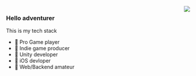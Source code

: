 <img align="right" src="https://github-readme-stats.vercel.app/api?username=Lafree317&show_icons=true&icon_color=CE1D2D&text_color=718096&bg_color=ffffff&hide_title=true" />

### Hello adventurer
This is my tech stack
- 🌱 Pro Game player 
- 🌱 Indie game producer
- 🌱 Unity developer
- 🌱 iOS devloper
- 🌱 Web/Backend amateur
